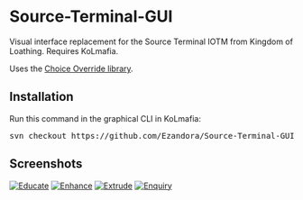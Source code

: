 Source-Terminal-GUI
=====
Visual interface replacement for the Source Terminal IOTM from Kingdom of Loathing. Requires KoLmafia.

Uses the [Choice Override library](https://github.com/Ezandora/Choice-Override).

Installation
----------------
Run this command in the graphical CLI in KoLmafia:
<pre>
svn checkout https://github.com/Ezandora/Source-Terminal-GUI/branches/Release/
</pre>


Screenshots
----------------
[![Educate](https://raw.github.com/Ezandora/Source-Terminal-GUI/master/images/educate.png)](https://raw.github.com/Ezandora/Source-Terminal-GUI/master/images/educate.png)
[![Enhance](https://raw.github.com/Ezandora/Source-Terminal-GUI/master/images/enhance.png)](https://raw.github.com/Ezandora/Source-Terminal-GUI/master/images/enhance.png)
[![Extrude](https://raw.github.com/Ezandora/Source-Terminal-GUI/master/images/extrude.png)](https://raw.github.com/Ezandora/Source-Terminal-GUI/master/images/extrude.png)
[![Enquiry](https://raw.github.com/Ezandora/Source-Terminal-GUI/master/images/enquiry.png)](https://raw.github.com/Ezandora/Source-Terminal-GUI/master/images/enquiry.png)